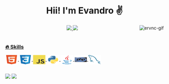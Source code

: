 <h1 align="center"><b>Hii! I'm Evandro ✌️</b></h1>

<div align="center">
  <a href="https://github.com/ervnc">
  <img height="150em" src="https://github-readme-stats.vercel.app/api?username=ervnc&show_icons=true&theme=vue-dark&include_all_commits=true&count_private=true&hide=prs,issues&hide_border=true&border_radius=20"/>
  <img height="150em" src="https://github-readme-stats.vercel.app/api/top-langs/?username=ervnc&layout=compact&langs_count=7&theme=vue-dark&hide_border=true&border_radius=20"/>
  <img align="right" alt="ervnc-gif" height="200" src="https://giffiles.alphacoders.com/121/12163.gif?width=800&height=800">
</div>
 
<div style="display: inline_block"><br>
  <h3>🔥 Skills</h3>
  <img align="center" alt="ervnc-HTML" height="30" width="40" src="https://raw.githubusercontent.com/devicons/devicon/master/icons/html5/html5-original.svg">
  <img align="center" alt="ervnc-CSS" height="30" width="40" src="https://raw.githubusercontent.com/devicons/devicon/master/icons/css3/css3-original.svg">
  <img align="center" alt="ervnc-Js" height="30" width="40" src="https://raw.githubusercontent.com/devicons/devicon/master/icons/javascript/javascript-original.svg">
  <img align="center" alt="ervnc-Python" height="30" width="40" src="https://raw.githubusercontent.com/devicons/devicon/master/icons/python/python-original.svg">
  <img align="center" alt="ervnc-Java" height="30" width="40" src="https://raw.githubusercontent.com/devicons/devicon/master/icons/java/java-original.svg">
  <img align="center" alt="ervnc-PHP" height="30" width="40" src="https://raw.githubusercontent.com/devicons/devicon/master/icons/php/php-original.svg">
  <img align="center" alt="ervnc-MySQL" height="30" width="40" src="https://raw.githubusercontent.com/devicons/devicon/master/icons/mysql/mysql-original.svg">
</div>
  
##
  
<div> 
 <a href="https://discordapp.com/users/431499080640888833" target="_blank"><img src="https://img.shields.io/badge/Discord-7289DA?style=for-the-badge&logo=discord&logoColor=white" target="_blank"></a> 
 <a href="mailto:risso.evandro@gmail.com"><img src="https://img.shields.io/badge/Gmail-D14836?style=for-the-badge&logo=gmail&logoColor=white" target="_blank"></a>
